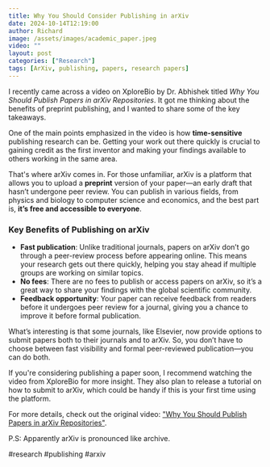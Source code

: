 ```yaml
---
title: Why You Should Consider Publishing in arXiv
date: 2024-10-14T12:19:00
author: Richard
image: /assets/images/academic_paper.jpeg
video: ""
layout: post
categories: ["Research"]
tags: [ArXiv, publishing, papers, research papers]
---
```

I recently came across a video on XploreBio by Dr. Abhishek titled *Why You Should Publish Papers in arXiv Repositories*. It got me thinking about the benefits of preprint publishing, and I wanted to share some of the key takeaways.

One of the main points emphasized in the video is how **time-sensitive** publishing research can be. Getting your work out there quickly is crucial to gaining credit as the first inventor and making your findings available to others working in the same area. 

That's where arXiv comes in. For those unfamiliar, arXiv is a platform that allows you to upload a **preprint** version of your paper—an early draft that hasn’t undergone peer review. You can publish in various fields, from physics and biology to computer science and economics, and the best part is, **it’s free and accessible to everyone**.

### Key Benefits of Publishing on arXiv

- **Fast publication**: Unlike traditional journals, papers on arXiv don’t go through a peer-review process before appearing online. This means your research gets out there quickly, helping you stay ahead if multiple groups are working on similar topics.
- **No fees**: There are no fees to publish or access papers on arXiv, so it’s a great way to share your findings with the global scientific community.
- **Feedback opportunity**: Your paper can receive feedback from readers before it undergoes peer review for a journal, giving you a chance to improve it before formal publication.
  
What’s interesting is that some journals, like Elsevier, now provide options to submit papers both to their journals and to arXiv. So, you don’t have to choose between fast visibility and formal peer-reviewed publication—you can do both.

If you're considering publishing a paper soon, I recommend watching the video from XploreBio for more insight. They also plan to release a tutorial on how to submit to arXiv, which could be handy if this is your first time using the platform.

For more details, check out the original video: ["Why You Should Publish Papers in arXiv Repositories"](https://www.youtube.com/watch?v=-IPOgf5tBZw).

 P.S: Apparently arXiv is pronounced like archive.

#research #publishing #arxiv
